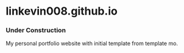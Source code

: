 # linkevin008.github.io

### Under Construction 

My personal portfolio website with initial template from template mo.
